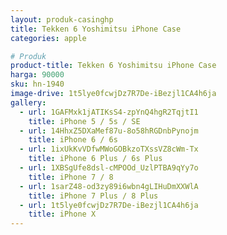 ```yaml
---
layout: produk-casinghp
title: Tekken 6 Yoshimitsu iPhone Case
categories: apple

# Produk
product-title: Tekken 6 Yoshimitsu iPhone Case
harga: 90000
sku: hn-1940
image-drive: 1t5lye0fcwjDz7R7De-iBezjl1CA4h6ja
gallery:
  - url: 1GAFMxk1jATIKsS4-zpYnQ4hgR2TqjtI1
    title: iPhone 5 / 5s / SE
  - url: 14HhxZ5DXaMef87u-8o58hRGDnbPynojm
    title: iPhone 6 / 6s
  - url: 1ixUkKvVDfwMWoGOBkzoTXssVZ8cWm-Tx
    title: iPhone 6 Plus / 6s Plus
  - url: 1XBSgUfe8dsl-cMPOOd_UzlPTBA9qYy7o
    title: iPhone 7 / 8
  - url: 1sarZ48-od3zy89i6wbn4gLIHuDmXXWlA
    title: iPhone 7 Plus / 8 Plus
  - url: 1t5lye0fcwjDz7R7De-iBezjl1CA4h6ja
    title: iPhone X
---
```

